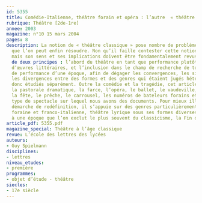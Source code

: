 ```yaml
---
id: 5355
title: Comédie-Italienne, théâtre forain et opéra : l’autre  « théâtre classique »
rubrique: Théâtre [2de-1re]
annee: 2003
magazine: n°10 15 mars 2004
pages: 8
description: La notion de « théâtre classique » pose nombre de problèmes épistémologiques
  que l’on peut enfin résoudre. Non qu’il faille contester cette notion dans l’absolu,
  mais son sens et ses implications doivent être fondamentalement revus en fonction
  de deux principes : l’abord du théâtre en tant que performance plutôt que corpus
  d’œuvres littéraires, et l’inclusion dans le champ de recherche de toutes les instances
  de performance d’une époque, afin de dégager les convergences, les similitudes et
  les divergences entre des formes et des genres qui étaient jugés hétérogènes, et
  donc étudiés séparément. Outre la comédie et la tragédie, cet article englobe donc
  la pastorale dramatique, la farce, l’opéra, le ballet, le vaudeville, mais aussi
  la fête, le prêche, le carrousel, les numéros de bateleurs forains et tout autre
  type de spectacle sur lequel nous avons des documents. Pour mieux illustrer cette
  démarche de redéfinition, il s’appuie sur des genres particulièrement négligés (comédie
  foraine et franco-italienne, théâtre lyrique sous ses formes diverses) qui fleurirent
  à une époque que l’on exclut le plus souvent du classicisme, la Fin de règne (1680-1715).
article_pdf: 5355.pdf
magazine_special: Théâtre à l’âge classique
revue: L’école des lettres des lycées
auteurs:
- Guy Spielmann
disciplines:
- lettres
niveau_etudes:
- première
programmes:
- objet d’étude - théâtre
siecles:
- 17e siècle
---
```

